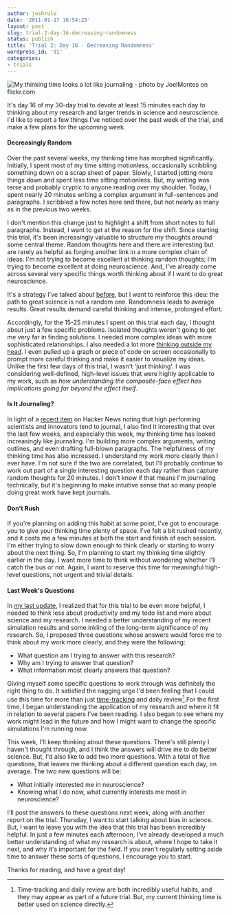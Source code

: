 ```yaml
---
author: joshrule
date: '2011-01-17 16:54:25'
layout: post
slug: trial-2-day-16-decreasing-randomness
status: publish
title: 'Trial 2: Day 16 - Decreasing Randomness'
wordpress_id: '91'
categories:
- trials
---
```


![My thinking time looks a lot like journaling - photo by JoelMontes on
flickr.com][1]

It's day 16 of my 30-day trial to devote at least 15 minutes each day to
thinking about my research and larger trends in science and neuroscience. I'd
like to report a few things I've noticed over the past week of the trial, and
make a few plans for the upcoming week.

#### Decreasingly Random

Over the past several weeks, my thinking time has morphed significantly.
Initially, I spent most of my time sitting motionless, occasionally scribbling
something down on a scrap sheet of paper. Slowly, I started jotting more
things down and spent less time sitting motionless. But, my writing was terse
and probably cryptic to anyone reading over my shoulder. Today, I spent nearly
20 minutes writing a complex argument in full-sentences and paragraphs. I
scribbled a few notes here and there, but not nearly as many as in the
previous two weeks.

I don't mention this change just to highlight a shift from short notes to full
paragraphs. Instead, I want to get at the reason for the shift. Since starting
this trial, it's been increasingly valuable to structure my thoughts around
some central theme. Random thoughts here and there are interesting but are
rarely as helpful as forging another link in a more complex chain of ideas.
I'm not trying to become excellent at thinking random thoughts; I'm trying to
become excellent at doing neuroscience. And, I've already come across several
very specific things worth thinking about if I want to do great neuroscience.

It's a strategy I've talked about [before][2], but I want to reinforce this
idea: the path to great science is not a random one. Randomness leads to
average results. Great results demand careful thinking and intense, prolonged
effort.

Accordingly, for the 15-25 minutes I spent on this trial each day, I thought
about just a few specific problems. Isolated thoughts weren't going to get me
very far in finding solutions. I needed more complex ideas with more
sophisticated relationships. I also needed a lot more [thinking outside my
head][3]. I even pulled up a graph or piece of code on screen occasionally to
prompt more careful thinking and make it easier to visualize my ideas. Unlike
the first few days of this trial, I wasn't 'just thinking'. I was considering
well-defined, high-level issues that were highly applicable to my work, such
as _how understanding the composite-face effect has implications going far
beyond the effect itself_.

#### Is It Journaling?

In light of a [recent item][4] on Hacker News noting that high performing
scientists and innovators tend to journal, I also find it interesting that
over the last few weeks, and especially this week, my thinking time has looked
increasingly like journaling. I'm building more complex arguments, writing
outlines, and even drafting full-blown paragraphs. The helpfulness of my
thinking time has also increased. I understand my work more clearly than I
ever have. I'm not sure if the two are correlated, but I'll probably continue
to work out part of a single interesting question each day rather than capture
random thoughts for 20 minutes. I don't know if that means I'm journaling
technically, but it's beginning to make intuitive sense that so many people
doing great work have kept journals.

#### Don't Rush

If you're planning on adding this habit at some point, I've got to encourage
you to give your thinking time plenty of space. I've felt a bit rushed
recently, and it costs me a few minutes at both the start and finish of each
session. I'm either trying to slow down enough to think clearly or starting to
worry about the next thing. So, I'm planning to start my thinking time
slightly earlier in the day. I want more time to think without wondering
whether I'll catch the bus or not. Again, I want to reserve this time for
meaningful high-level questions, not urgent and trivial details.

#### Last Week's Questions

In [my last update][5], I realized that for this trial to be even more
helpful, I needed to think less about productivity and my todo list and more
about science and my research. I needed a better understanding of my recent
simulation results and some inkling of the long-term significance of my
research. So, I proposed three questions whose answers would force me to think
about my work more clearly, and they were the following:

*  What question am I trying to answer with this research? 
*  Why am I trying to answer that question?
*  What information most clearly answers that question? 

Giving myself some specific questions to work through was definitely the right
thing to do. It satisfied the nagging urge I'd been feeling that I could use
this time for more than just [time-tracking][6] and daily review[^1].For
the first time, I began understanding the application of my research and where
it fit in relation to several papers I've been reading. I also began to see
where my work might lead in the future and how I might want to change the
specific simulations I'm running now.

This week, I'll keep thinking about these questions. There's still plenty I
haven't thought through, and I think the answers will drive me to do better
science. But, I'd also like to add two more questions. With a total of five
questions, that leaves me thinking about a different question each day, on
average. The two new questions will be:

*  What initially interested me in neuroscience?
*  Knowing what I do now, what currently interests me most in neuroscience?

I'll post the answers to these questions next week, along with another report
on the trial. Thursday, I want to start talking about bias in science. But, I
want to leave you with the idea that this trial has been incredibly helpful.
In just a few minutes each afternoon, I've already developed a much better
understanding of what my research is about, where I hope to take it next, and
why it's important for the field. If you aren't regularly setting aside time
to answer these sorts of questions, I encourage you to start.

Thanks for reading, and have a great day!


[^1]: Time-tracking and daily review are both incredibly useful habits, and they may appear as part of a future trial. But, my current thinking time is better used on science directly.

[1]: /a/2011-01-17-trial-2-day-16-decreasing-randomness/journal.png (My thinking time looks a lot like journaling - photo by JoelMontes on flickr.com)
[2]: http://joshrule.com/blog/great-by-design/ (WOTS - Great by Design)
[3]: http://joshrule.com/blog/think-outside-your-head/ (WOTS - Think Outside Your Head)
[4]: http://news.ycombinator.net/item?id=2093095 (Hacker News - Great Men Keep Journals)
[5]: http://joshrule.com/blog/trial-2-day-11-choose-your-thoughts (WOTS - Trial 2: Day 11 - Choose Your Thoughts)
[6]: http://www.sebastianmarshall.com/detailed-analysis-of-my-current-timehabitlife-tracking (Sebastian Marshall - Detailed Analysis of my Current Time/Habit/Life Tracking)
